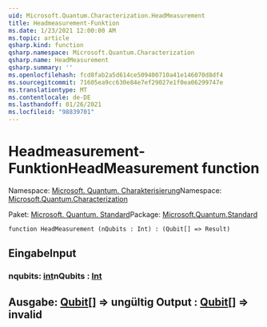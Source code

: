 ```yaml
---
uid: Microsoft.Quantum.Characterization.HeadMeasurement
title: Headmeasurement-Funktion
ms.date: 1/23/2021 12:00:00 AM
ms.topic: article
qsharp.kind: function
qsharp.namespace: Microsoft.Quantum.Characterization
qsharp.name: HeadMeasurement
qsharp.summary: ''
ms.openlocfilehash: fcd8fab2a5d614ce509400710a41e146070d8df4
ms.sourcegitcommit: 71605ea9cc630e84e7ef29027e1f0ea06299747e
ms.translationtype: MT
ms.contentlocale: de-DE
ms.lasthandoff: 01/26/2021
ms.locfileid: "98839701"
---
```

# <a name="headmeasurement-function"></a><span data-ttu-id="1c380-102">Headmeasurement-Funktion</span><span class="sxs-lookup"><span data-stu-id="1c380-102">HeadMeasurement function</span></span>

<span data-ttu-id="1c380-103">Namespace: [Microsoft. Quantum. Charakterisierung](xref:Microsoft.Quantum.Characterization)</span><span class="sxs-lookup"><span data-stu-id="1c380-103">Namespace: [Microsoft.Quantum.Characterization](xref:Microsoft.Quantum.Characterization)</span></span>

<span data-ttu-id="1c380-104">Paket: [Microsoft. Quantum. Standard](https://nuget.org/packages/Microsoft.Quantum.Standard)</span><span class="sxs-lookup"><span data-stu-id="1c380-104">Package: [Microsoft.Quantum.Standard](https://nuget.org/packages/Microsoft.Quantum.Standard)</span></span>




```qsharp
function HeadMeasurement (nQubits : Int) : (Qubit[] => Result)
```


## <a name="input"></a><span data-ttu-id="1c380-105">Eingabe</span><span class="sxs-lookup"><span data-stu-id="1c380-105">Input</span></span>

### <a name="nqubits--int"></a><span data-ttu-id="1c380-106">nqubits: [int](xref:microsoft.quantum.lang-ref.int)</span><span class="sxs-lookup"><span data-stu-id="1c380-106">nQubits : [Int](xref:microsoft.quantum.lang-ref.int)</span></span>





## <a name="output--qubit--__invalidresult__"></a><span data-ttu-id="1c380-107">Ausgabe: [Qubit](xref:microsoft.quantum.lang-ref.qubit)[] => __ungültig <Result>__</span><span class="sxs-lookup"><span data-stu-id="1c380-107">Output : [Qubit](xref:microsoft.quantum.lang-ref.qubit)[] => __invalid<Result>__</span></span> 

